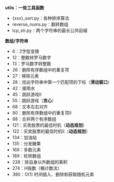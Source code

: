 

**utils：一些工具函数**

- {xxx}_sort.py：各种排序算法
- reverse_nums.py：翻转数组
- lcp_str.py：两个字符串的最长公共前缀


**数组/字符串**

- 6：Z字型变换
- 12：整数转罗马数字
- 13：罗马数字转整数
- 26：删除有序数组中的重复项
- 27：移除元素
- 28：找出字符串中第一个匹配项的下标（**滑动窗口**）
- 42：接雨水
- 45：跳跃游戏II
- 55：跳跃游戏（**贪心**）
- 68：文本左右对齐
- 80：删除有序数组中的重复项II
- 88：合并两个有序数组
- 121：买卖股票的最佳时机（**动态规划**）
- 122：买卖股票的最佳时机II（**动态规划**）
- 134：加油站
- 135：分发糖果
- 169：多数元素
- 189：轮转数组
- 238：除自身以外数组的乘积
- 274：H指数（桶计数法）
- 380：O(1) 时间插入、删除和获取随机元素